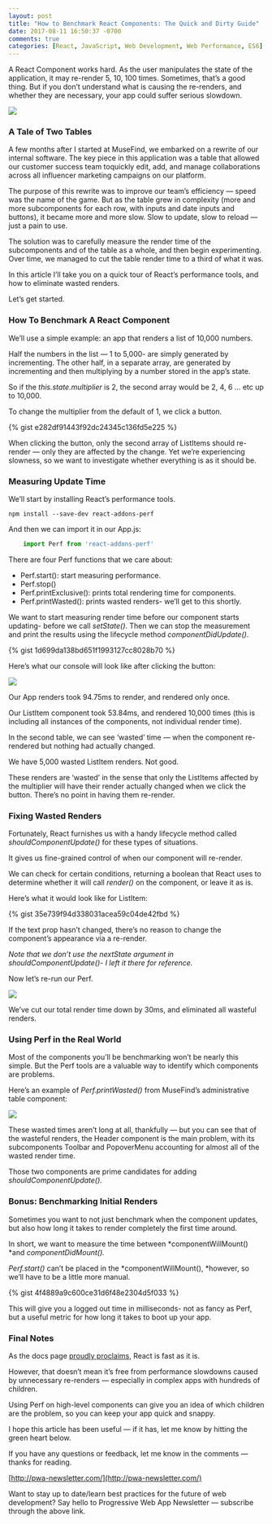 ```yaml
---
layout: post
title: "How to Benchmark React Components: The Quick and Dirty Guide"
date: 2017-08-11 16:50:37 -0700
comments: true
categories: [React, JavaScript, Web Development, Web Performance, ES6]
---
```


A React Component works hard. As the user manipulates the state of the
application, it may re-render 5, 10, 100 times. Sometimes, that’s a good thing.
But if you don’t understand what is causing the re-renders, and whether they are
necessary, your app could suffer serious slowdown.

![](https://cdn-images-1.medium.com/max/800/1*VDZqVFTK09inhHpjKJpXpw.png)

<!--more-->

### A Tale of Two Tables

A few months after I started at MuseFind, we embarked on a rewrite of our
internal software. The key piece in this application was a table that allowed
our customer success team toquickly edit, add, and manage collaborations across
all influencer marketing campaigns on our platform.

The purpose of this rewrite was to improve our team’s efficiency — speed was the
name of the game. But as the table grew in complexity (more and more
subcomponents for each row, with inputs and date inputs and buttons), it became
more and more slow. Slow to update, slow to reload — just a pain to use.

The solution was to carefully measure the render time of the subcomponents and
of the table as a whole, and then begin experimenting. Over time, we managed to
cut the table render time to a third of what it was.

In this article I’ll take you on a quick tour of React’s performance tools, and
how to eliminate wasted renders.

Let’s get started.

### How To Benchmark A React Component

We’ll use a simple example: an app that renders a list of 10,000 numbers.

Half the numbers in the list — 1 to 5,000- are simply generated by incrementing.
The other half, in a separate array, are generated by incrementing and then
multiplying by a number stored in the app’s state.

So if the *this.state.multiplier* is 2, the second array would be 2, 4, 6 … etc
up to 10,000.

To change the multiplier from the default of 1, we click a button.

{% gist e282df91443f92dc24345c136fd5e225 %}

When clicking the button, only the second array of ListItems should re-render —
only they are affected by the change. Yet we’re experiencing slowness, so we
want to investigate whether everything is as it should be.

### Measuring Update Time

We’ll start by installing React’s performance tools.
```
npm install --save-dev react-addons-perf
```
And then we can import it in our App.js:
``` javascript
    import Perf from 'react-addons-perf'
```
There are four Perf functions that we care about:

* Perf.start(): start measuring performance.
* Perf.stop()
* Perf.printExclusive(): prints total rendering time for components.
* Perf.printWasted(): prints wasted renders- we’ll get to this shortly.

We want to start measuring render time before our component starts updating-
before we call *setState()*. Then we can stop the measurement and print the
results using the lifecycle method *componentDidUpdate()*.

{% gist 1d699da138bd651f1993127cc8028b70 %}

Here’s what our console will look like after clicking the button:

![](https://cdn-images-1.medium.com/max/800/1*SxJEEnK8C4sJTdIAnzvmVg.png)

Our App renders took 94.75ms to render, and rendered only once.

Our ListItem component took 53.84ms, and rendered 10,000 times (this is
including all instances of the components, not individual render time).

In the second table, we can see ‘wasted’ time — when the component re-rendered
but nothing had actually changed.

We have 5,000 wasted ListItem renders. Not good.

These renders are ‘wasted’ in the sense that only the ListItems affected by the
multiplier will have their render actually changed when we click the button.
There’s no point in having them re-render.

### Fixing Wasted Renders

Fortunately, React furnishes us with a handy lifecycle method called
*shouldComponentUpdate()* for these types of situations.

It gives us fine-grained control of when our component will re-render.

We can check for certain conditions, returning a boolean that React uses to
determine whether it will call *render()* on the component, or leave it as is.

Here’s what it would look like for ListItem:

{% gist 35e739f94d338031acea59c04de42fbd %}

If the text prop hasn’t changed, there’s no reason to change the component’s
appearance via a re-render.

*Note that we don’t use the nextState argument in shouldComponentUpdate()- I
left it there for reference.*

Now let’s re-run our Perf.

![](https://cdn-images-1.medium.com/max/800/1*45uzx4SZL67IgaWNGmIM1A.png)

We’ve cut our total render time down by 30ms, and eliminated all wasteful
renders.

### Using Perf in the Real World

Most of the components you’ll be benchmarking won’t be nearly this simple. But
the Perf tools are a valuable way to identify which components are problems.

Here’s an example of *Perf.printWasted()* from MuseFind’s administrative table
component:

![](https://cdn-images-1.medium.com/max/800/1*2Drc_MtkAZexMuuXhBb4Vw.png)

These wasted times aren’t long at all, thankfully — but you can see that of the
wasteful renders, the Header component is the main problem, with its
subcomponents Toolbar and PopoverMenu accounting for almost all of the wasted
render time.

Those two components are prime candidates for adding *shouldComponentUpdate()*.

### Bonus: Benchmarking Initial Renders

Sometimes you want to not just benchmark when the component updates, but also
how long it takes to render completely the first time around.

In short, we want to measure the time between *componentWillMount() *and
*componentDidMount().*

*Perf.start()* can’t be placed in the *componentWillMount(), *however, so we’ll
have to be a little more manual.

{% gist 4f4889a9c600ce31d6f48e2304d5f033 %}

This will give you a logged out time in milliseconds- not as fancy as Perf, but
a useful metric for how long it takes to boot up your app.

### Final Notes

As the docs page [proudly
proclaims](https://facebook.github.io/react/docs/perf.html), React is fast as it
is.

However, that doesn’t mean it’s free from performance slowdowns caused by
unnecessary re-renders — especially in complex apps with hundreds of children.

Using Perf on high-level components can give you an idea of which children are
the problem, so you can keep your app quick and snappy.

I hope this article has been useful — if it has, let me know by hitting the
green heart below.

If you have any questions or feedback, let me know in the comments — thanks for
reading.

[http://pwa-newsletter.com/](http://pwa-newsletter.com/)

Want to stay up to date/learn best practices for the future of web development?
Say hello to Progressive Web App Newsletter — subscribe through the above link.


